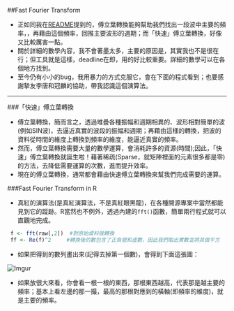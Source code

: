 ##Fast Fourier Transform
 - 正如同我在[README](https://github.com/chenhsishen/Pulse-Wave-Analysis/blob/master/README.md)提到的，傅立葉轉換能夠幫助我們找出一段波中主要的頻率，，再藉由這個頻率，回推主要波形的週期；而「快速」傅立葉轉換，好像又比較厲害一點。
 - 關於詳細的數學內容，我不會著墨太多，主要的原因是，其實我也不是很在行；但工具就是這樣，deadline在即，用的好比較重要。詳細的數學可以在各個地方找到。
 - 至今仍有小小的bug，我用暴力的方式克服它，會在下面的程式看到；也要感謝摯友李唐和冠麟的協助，帶我認識這個演算法。

---

###「快速」傅立葉轉換
 - 傅立葉轉換，簡而言之，透過堆疊各種振幅和週期相異的、波形相對簡單的波(例如SIN波)，去逼近真實的波段的振幅和週期；再藉由這樣的轉換，把波的資料從時間的維度上轉換到頻率的維度，能逼近真實的頻率。
 - 然而，傅立葉轉換需要大量的數學運算，會消耗許多的資源(時間);因此，「快速」傅立葉轉換就誕生啦！藉著稀疏(Sparse，就矩陣裡面的元素很多都是零)的方法，去降低需要運算的次數，進而提升效率。
 - 現在的傅立葉轉換，通常都會藉由快速傅立葉轉換來幫我們完成需要的運算。
 
###Fast Fourier Transform in R
 - 真紅的演算法(是真紅演算法，不是真紅眼黑龍)，在各種開源專案中當然都能見到它的蹤跡。R當然也不例外，透過內建的```fft()```函數，簡單兩行程式就可以直觀地完成。
  
```R
 f <- fft(raw[,2])  #對原始資料做轉換
 ff <- Re(f)^2     #轉換後的數包含了正負號和虛數，因此我們取出實數並將其做平方
```
  
 - 如果把得到的數列畫出來(記得去掉第一個數)，會得到下面這張圖：
 
 ![Imgur](http://i.imgur.com/uO23FJi.png)
 
 - 如果放很大來看，你會看一根一根的東西，那根東西越高，代表那是越主要的頻率；基本上看左邊的那一撮，最高的那根對應到的橫軸(即頻率的維度)，就是主要的頻率。
